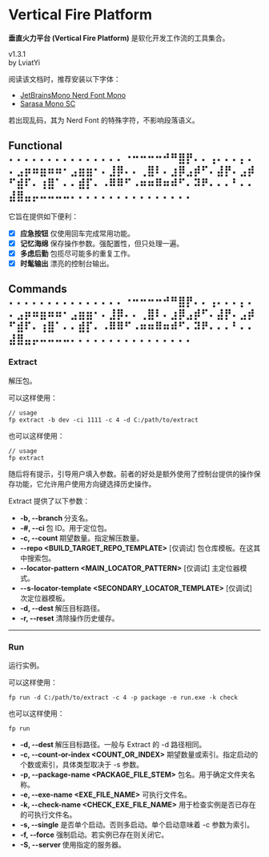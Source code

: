 # Vertical Fire Platform

**垂直火力平台 (Vertical Fire Platform)** 是软化开发工作流的工具集合。

v1.3.1  
by LviatYi

阅读该文档时，推荐安装以下字体：

- [JetBrainsMono Nerd Font
  Mono][JetbrainsMonoNerdFont]
- [Sarasa Mono SC][SarasaMonoSC]

若出现乱码，其为 Nerd Font 的特殊字符，不影响段落语义。

## Functional ⠄⠄⠄⠄⠄⠄⠄⠄⠄⠄⠄⠄⠄⠄⠄⠐⠒⠒⠒⠒⠚⠛⣿⡟⠄⠄⢠⠄⠄⠄⡄⠄⠄⣠⡶⠶⣶⠶⠶⠂⣠⣶⣶⠂⠄⣸⡿⠄⠄⢀⣿⠇⠄⣰⡿⣠⡾⠋⠄⣼⡟⠄⣠⡾⠋⣾⠏⠄⢰⣿⠁⠄⠄⣾⡏⠄⠠⠿⠿⠋⠠⠶⠶⠿⠶⠾⠋⠄⠽⠟⠄⠄⠄⠃⠄⠄⣼⣿⣤⡤⠤⠤⠤⠤⠄⠄⠄⠄⠄⠄⠄⠄⠄⠄⠄⠄⠄⠄⠄⠄

它旨在提供如下便利：

- [x] **应急按钮** 仅使用回车完成常用功能。
- [x] **记忆海绵** 保存操作参数。强配置性，但只处理一遍。
- [x] **多虑后勤** 包揽尽可能多的重复工作。
- [x] **时髦输出** 漂亮的控制台输出。

## Commands ⠄⠄⠄⠄⠄⠄⠄⠄⠄⠄⠄⠄⠄⠄⠄⠐⠒⠒⠒⠒⠚⠛⣿⡟⠄⠄⢠⠄⠄⠄⡄⠄⠄⣠⡶⠶⣶⠶⠶⠂⣠⣶⣶⠂⠄⣸⡿⠄⠄⢀⣿⠇⠄⣰⡿⣠⡾⠋⠄⣼⡟⠄⣠⡾⠋⣾⠏⠄⢰⣿⠁⠄⠄⣾⡏⠄⠠⠿⠿⠋⠠⠶⠶⠿⠶⠾⠋⠄⠽⠟⠄⠄⠄⠃⠄⠄⣼⣿⣤⡤⠤⠤⠤⠤⠄⠄⠄⠄⠄⠄⠄⠄⠄⠄⠄⠄⠄⠄⠄⠄

### Extract

解压包。

可以这样使用：

```shell
// usage
fp extract -b dev -ci 1111 -c 4 -d C:/path/to/extract
```

也可以这样使用：

```shell
// usage
fp extract
```

随后将有提示，引导用户填入参数。前者的好处是额外使用了控制台提供的操作保存功能，它允许用户使用方向键选择历史操作。

Extract 提供了以下参数：

- **-b, --branch <BRANCH>** 分支名。
- **-#, --ci <CI>** 包 ID。用于定位包。
- **-c, --count <COUNT>** 期望数量。指定解压数量。
- **--repo <BUILD_TARGET_REPO_TEMPLATE>** [仅调试] 包仓库模板。在这其中搜索包。
- **--locator-pattern <MAIN_LOCATOR_PATTERN>** [仅调试] 主定位器模式。
- **--s-locator-template <SECONDARY_LOCATOR_TEMPLATE>** [仅调试] 次定位器模板。
- **-d, --dest <DEST>** 解压目标路径。
- **-r, --reset** 清除操作历史缓存。

---

### Run

运行实例。

可以这样使用：

```shell
fp run -d C:/path/to/extract -c 4 -p package -e run.exe -k check
```

也可以这样使用：

```shell
fp run
```

- **-d, --dest <DEST>** 解压目标路径。一般与 Extract 的 -d 路径相同。
- **-c, --count-or-index <COUNT_OR_INDEX>** 期望数量或索引。指定启动的个数或索引，具体类型取决于 -s 参数。
- **-p, --package-name <PACKAGE_FILE_STEM>** 包名。用于确定文件夹名称。
- **-e, --exe-name <EXE_FILE_NAME>** 可执行文件名。
- **-k, --check-name <CHECK_EXE_FILE_NAME>** 用于检查实例是否已存在的可执行文件名。
- **-s, --single** 是否单个启动。否则多启动。单个启动意味着 -c 参数为索引。
- **-f, --force** 强制启动。若实例已存在则关闭它。
- **-S, --server <SERVER>** 使用指定的服务器。

[JetbrainsMonoNerdFont]: https://github.com/ryanoasis/nerd-fonts/releases/download/v3.0.2/JetBrainsMono.zip@fallbackFont
[SarasaMonoSC]: https://github.com/be5invis/Sarasa-Gothic/releases/download/v0.41.6/sarasa-gothic-ttf-0.41.6.7z
